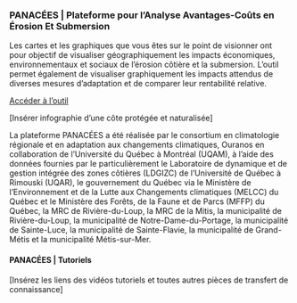 ### PANACÉES | Plateforme pour l’Analyse Avantages-Coûts en Érosion Et Submersion 

Les cartes et les graphiques que vous êtes sur le point de visionner ont pour objectif de visualiser géographiquement les impacts économiques, environnementaux et sociaux de l’érosion côtière et la submersion. L’outil permet également de visualiser graphiquement les impacts attendus de diverses mesures d’adaptation et de comparer leur rentabilité relative. 


<a href="#/outil" class="btn btn-primary btn-lg">Accéder à l’outil</a>


[Insérer infographie d’une côte protégée et naturalisée]

La plateforme PANACÉES a été réalisée par le consortium en climatologie régionale et en adaptation aux changements climatiques, Ouranos en collaboration de l’Université du Québec à Montréal (UQAM), à l’aide des données fournies par le particulièrement le Laboratoire de dynamique et de gestion intégrée des zones côtières (LDGIZC) de l’Université de Québec à Rimouski (UQAR), le gouvernement du Québec via le Ministère de l’Environnement et de la Lutte aux Changements climatiques (MELCC) du Québec et le Ministère des Forêts, de la Faune et de Parcs (MFFP) du Québec, la MRC de Rivière-du-Loup, la MRC de la Mitis, la municipalité de Rivière-du-Loup, la municipalité de Notre-Dame-du-Portage, la municipalité de Sainte-Luce, la municipalité de Sainte-Flavie, la municipalité de Grand-Métis et la municipalité Métis-sur-Mer. 

#### PANACÉES | Tutoriels 

[Insérez les liens des vidéos tutoriels et toutes autres pièces de transfert de connaissance]
